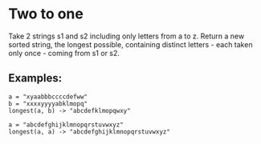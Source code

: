 # Two to one

Take 2 strings s1 and s2 including only letters from a to z. Return a new sorted string, the longest possible, containing distinct letters - each taken only once - coming from s1 or s2.

## Examples:

    a = "xyaabbbccccdefww"
    b = "xxxxyyyyabklmopq"
    longest(a, b) -> "abcdefklmopqwxy"

    a = "abcdefghijklmnopqrstuvwxyz"
    longest(a, a) -> "abcdefghijklmnopqrstuvwxyz"

